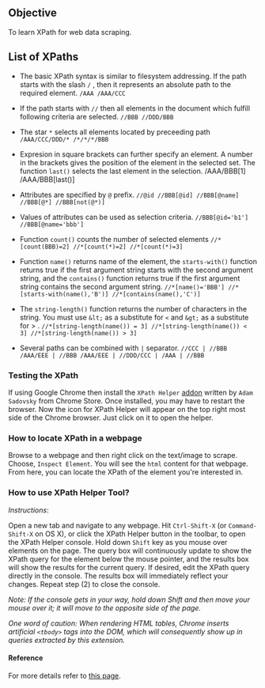 ## Objective
To learn XPath for web data scraping.

## List of XPaths

- The basic XPath syntax is similar to filesystem addressing. If the path starts with the slash `/` , then it represents an absolute path to the required element.
`/AAA
/AAA/CCC`

- If the path starts with `//` then all elements in the document which fulfill following criteria are selected.
`//BBB
//DDD/BBB` 

- The star `*` selects all elements located by preceeding path
`/AAA/CCC/DDD/*
/*/*/*/BBB`

- Expresion in square brackets can further specify an element. A number in the brackets gives the position of the element in the selected set. The function `last()` selects the last element in the selection.
/AAA/BBB[1]
/AAA/BBB[last()]

- Attributes are specified by `@` prefix.
`//@id
//BBB[@id]
//BBB[@name]
//BBB[@*]
//BBB[not(@*)]`

- Values of attributes can be used as selection criteria. `//BBB[@id='b1']
//BBB[@name='bbb']`

- Function `count()` counts the number of selected elements
`//*[count(BBB)=2]
//*[count(*)=2]
//*[count(*)=3]`

- Function `name()` returns name of the element, the `starts-with()` function returns true if the first argument string starts with the second argument string, and the `contains()` function returns true if the first argument string contains the second argument string.
`//*[name()='BBB']
//*[starts-with(name(),'B')]
//*[contains(name(),'C')]`

- The `string-length()` function returns the number of characters in the string. You must use `&lt;` as a substitute for `<` and `&gt;` as a substitute for > .
`//*[string-length(name()) = 3]
//*[string-length(name()) < 3]
//*[string-length(name()) > 3]`

- Several paths can be combined with `|` separator.
`//CCC | //BBB
/AAA/EEE | //BBB
/AAA/EEE | //DDD/CCC | /AAA | //BBB`

### Testing the XPath

If using Google Chrome then install the `XPath Helper` [addon](https://chrome.google.com/webstore/detail/xpath-helper/hgimnogjllphhhkhlmebbmlgjoejdpjl) written by `Adam Sadovsky` from Chrome Store. Once installed, you may have to restart the browser. 
Now the icon for XPath Helper will appear on the top right most side of the Chrome browser. Just click on it to open the helper. 

### How to locate XPath in a webpage

Browse to a webpage and then right click on the text/image to scrape. Choose, `Inspect Element`. You will see the `html` content for that webpage. From here, you can locate the XPath of the element you're interested in.

### How to use XPath Helper Tool?

*Instructions*:

Open a new tab and navigate to any webpage. Hit `Ctrl-Shift-X` (or `Command-Shift-X` on OS X), or click the XPath Helper button in the toolbar, to open the XPath Helper console.
Hold down `Shift` key as you mouse over elements on the page. The query box will continuously update to show the XPath query for the element below the mouse pointer, and the results box will show the results for the current query.
If desired, edit the XPath query directly in the console. The results box will immediately reflect your changes.
Repeat step (2) to close the console.


*Note: If the console gets in your way, hold down Shift and then move your mouse over it; it will move to the opposite side of the page.*

*One word of caution: When rendering HTML tables, Chrome inserts artificial `<tbody>` tags into the DOM, which will consequently show up in queries extracted by this extension.*

#### Reference

For more details refer to [this page](http://zvon.org/comp/r/tut-XPath_1.html?utm_medium=referral&utm_campaign=ZEEF&utm_source=https%3A%2F%2Fscrapy.zeef.com%2Felias.dorneles#Pages~List_of_XPaths).